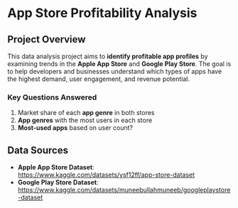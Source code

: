 # **App Store Profitability Analysis**  

## **Project Overview**  
This data analysis project aims to **identify profitable app profiles** by examining trends in the **Apple App Store** and **Google Play Store**. The goal is to help developers and businesses understand which types of apps have the highest demand, user engagement, and revenue potential.  

### **Key Questions Answered**  
1. Market share of each **app genre** in both stores
2. **App genres** with the most users in each store  
3. **Most-used apps** based on user count?

## **Data Sources**  
- **Apple App Store Dataset**: https://www.kaggle.com/datasets/ysf12ff/app-store-dataset  
- **Google Play Store Dataset**: https://www.kaggle.com/datasets/muneebullahmuneeb/googleplaystore-dataset  
